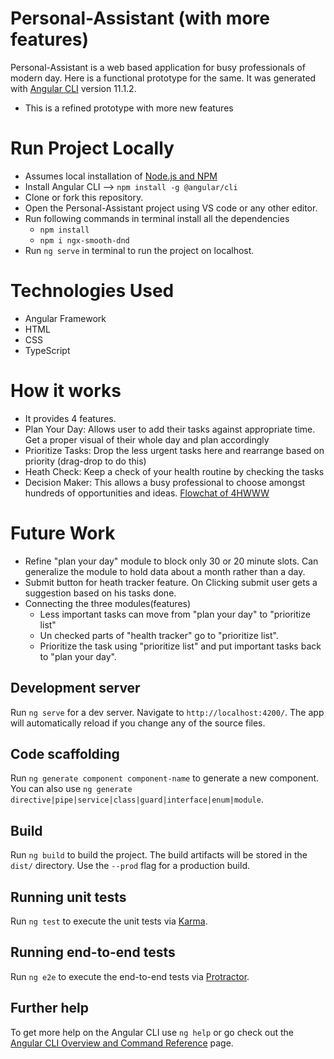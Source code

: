 # Personal-Assistant (with more features)

Personal-Assistant is a web based application for busy professionals of modern day. Here is a functional prototype for the same. It was generated with [Angular CLI](https://github.com/angular/angular-cli) version 11.1.2.
* This is a refined prototype with more new features


# Run Project Locally
* Assumes local installation of [Node.js and NPM](https://www.techomoro.com/install-node-js-and-npm-on-windows-10/#:~:text=Install%20Node.js%20and%20NPM%20on%20Windows%2010%201,Choose%20the%20installation%20directory.%20...%20More%20items...) 
* Install Angular CLI --> `npm install -g @angular/cli`
* Clone or fork this repository.
* Open the Personal-Assistant project using VS code or any other editor.
* Run  following commands in terminal install all the dependencies
  * `npm install`
  * `npm i ngx-smooth-dnd`
* Run `ng serve` in terminal to run the project on localhost.

# Technologies Used
* Angular Framework
* HTML
* CSS
* TypeScript

# How it works
* It provides 4 features.
* Plan Your Day: Allows user to add their tasks against appropriate time. Get a proper visual of their whole day and plan accordingly
* Prioritize Tasks: Drop the less urgent tasks here and rearrange based on priority (drag-drop to do this)
* Heath Check: Keep a check of your health routine by checking the tasks
* Decision Maker: This allows a busy professional to choose amongst hundreds of opportunities and ideas. [Flowchat of 4HWWW](https://www.google.com/search?q=flowchart+of+4HWW&rlz=1C1GCEA_enIN936SG938&source=lnms&tbm=isch&sa=X&ved=2ahUKEwjpztuvgevuAhWxFLcAHcceBzgQ_AUoAXoECA4QAw&biw=1280&bih=610&dpr=1.5#imgrc=PDz6v6R9K9tIJM)

# Future Work
* Refine "plan your day" module to block only 30 or 20 minute slots. Can generalize the module to hold data about a month rather than a day.
* Submit button for heath tracker feature. On Clicking submit user gets a suggestion based on his tasks done.
* Connecting the three modules(features)
  * Less important tasks can move from "plan your day" to "prioritize list" 
  * Un checked parts of "health tracker" go to "prioritize list".
  * Prioritize the task using "prioritize list" and put important tasks back to "plan your day".



## Development server

Run `ng serve` for a dev server. Navigate to `http://localhost:4200/`. The app will automatically reload if you change any of the source files.

## Code scaffolding

Run `ng generate component component-name` to generate a new component. You can also use `ng generate directive|pipe|service|class|guard|interface|enum|module`.

## Build

Run `ng build` to build the project. The build artifacts will be stored in the `dist/` directory. Use the `--prod` flag for a production build.

## Running unit tests

Run `ng test` to execute the unit tests via [Karma](https://karma-runner.github.io).

## Running end-to-end tests

Run `ng e2e` to execute the end-to-end tests via [Protractor](http://www.protractortest.org/).

## Further help

To get more help on the Angular CLI use `ng help` or go check out the [Angular CLI Overview and Command Reference](https://angular.io/cli) page.
